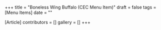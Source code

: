 +++
title = "Boneless Wing Buffalo (CEC Menu Item)"
draft = false
tags = [Menu Items]
date = ""

[Article]
contributors = []
gallery = []
+++